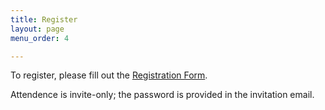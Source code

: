 ```yaml
---
title: Register
layout: page
menu_order: 4

---
```


To register, please fill out the [Registration
Form](https://docs.google.com/forms/d/e/1FAIpQLSeSqF8K1UWoS5mjXK5R98G2Rhfb5m1iLqBebBbPb7VFN7DBLw/formResponse). 

Attendence is invite-only; the password is provided in the invitation email.
